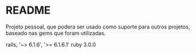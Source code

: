 # README

Projeto pessoal, que podera ser usado como suporte para outros projetos, baseado nas gems que foram utilizadas.

rails, '~> 6.1.6', '>= 6.1.6.1'
ruby 3.0.0
